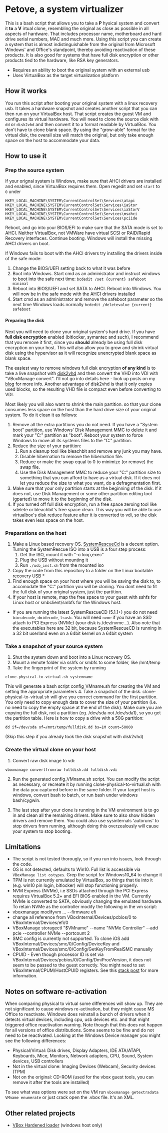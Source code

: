 # Petove, a system virtualizer

This is a bash script that allows you to take a **P** hysical system and convert it **to** a **V** irtual clone, resembling the original as close as possible in all aspects of hardware. That includes processor name, motherboard and hard drive serial numbers, MAC and much more.
Using this script you can create a system that is almost indistinguishable from the original from Microsoft Windows' and Office's standpoint, thereby avoiding reactivation of these products. It is also good for systems that have full disk encryption or other products tied to the hardware, like RSA key generators.

* Requires an ability to boot the original system with an external usb
* Uses VirtualBox as the target virtualization platform

## How it works

You run this script after booting your original system with a linux recovery usb. It takes a hardware snapshot and creates another script that you can then run on your VirtualBox host. That script creates the guest VM and configures its virtual hardware.
You will need to clone the source disk with `dd` or `disk2vhd` and then convert it to a format readable by VirtualBox. You don't have to clone blank space. By using the "grow-able" format for the virtual disk, the overall size will match the original, but only take enough space on the host to accommodate your data.

## How to use it

### Prep the source system
If your orignal system is Windows, make sure that AHCI drivers are installed and enabled, since VirtualBox requires them. Open regedit and set `start` to `0` under
````
HKEY_LOCAL_MACHINE\SYSTEM\CurrentControlSet\Services\atapi
HKEY_LOCAL_MACHINE\SYSTEM\CurrentControlSet\Services\iaStor
HKEY_LOCAL_MACHINE\SYSTEM\CurrentControlSet\Services\iaStorV
HKEY_LOCAL_MACHINE\SYSTEM\CurrentControlSet\Services\msahci
HKEY_LOCAL_MACHINE\SYSTEM\CurrentControlSet\Services\pciide
````
Reboot, and go into your BIOS/EFI to make sure that the SATA mode is set to AHCI. Neither VirtualBox, not VMWare have virtual SCSI or RAID/Rapid Recovery interfaces.
Continue booting. Windows will install the missing AHCI drivers on boot.

If Windows fails to boot with the AHCI drivers try installing the drivers inside of the safe mode:

1. Change the BIOS/UEFI setting back to what it was before
2. Boot into Windows. Start cmd as an administrator and instruct windows to boot into the safe next time: `bcdedit /set {current} safeboot minimal`
3. Reboot into BIOS/UEFI and set SATA to AHCI. Reboot into Windows. You will now be in the safe mode with the AHCI drivers installed
4. Start cmd as an administrator and remove the safeboot parameter so the next time Windows loads normally `bcdedit /deletevalue {current} safeboot`

#### Preparing the disk
Next you will need to clone your original system's hard drive. If you have **full disk encryption** enabled (bitlocker, symantec and such), I recommend that you remove it first, since you **should** already be using full disk encryption on your host. This will also allow you to grow and shrink virtual disk using the hypervisor as it will recognize unencrypted blank space as blank space.

The easiest way to remove windows full disk encryption **of any kind** is to take a live snapshot with [disk2vhd](https://docs.microsoft.com/en-us/sysinternals/downloads/disk2vhd) and then convert the VHD into VDI with "VBoxManage convert". I'll not go into details here - look up posts on my [blog](https://securedmind.com) for more info.
Another advantage of disk2vhd is that it only copies used blocks, so the resulting VHD file is compact even before converting to VDI.

Most likely you will also want to shrink the main partition. so that your clone consumes less space on the host than the hard drive size of your original system. To do it clean it as follows:

1. Remove all the extra partitions you do not need. If you have a "System boot" partition, use Windows' Disk Management MMC to delete it and mark your "C:" partition as "boot". Reboot your system to force Windows to move all its systems files to the "C:" partition.
2. Reduce the size of your partition:
    1. Run a cleanup tool like bleachbit and remove any junk you may have.
    2. Disable hibernation to remove the hibernation file.
    3. Reduce or make the swap equal to 0 to minimize (or remove) the swap file.
    4. Use the Disk Management MMC to reduce your "C:" partition size to something that you can afford to have as a virtual disk. If it does not let you reduce the size to what you want, do a defragmentation first.
2. Make sure that your only partition starts at the beginning of the disk. If it does not, use Disk Management or some other partition editing tool (gparted) to move it to the beginning of the disk.
3. If you turned off full disk encryption, run a free space zeroing tool like sdelete or bleachbit's free space clean. This way you will be able to use virtualbox's disk reduce feature after it is converted to vdi, so the disk takes even less space on the host.

### Preparations on the host
1. Make a Linux based recovery OS. [SystemRescueCd](https://www.system-rescue-cd.org/SystemRescueCd_Homepage) is a decent option. Turning the SystemRescue ISO into a USB is a four step process:
    1. Get the ISO, mount it with "-o loop,exec"
    2. Plug the USB without mounting it
    3. Run `./usb_inst.sh` from the mounted iso
2. Copy the code from this repository to a folder on the Linux bootable recovery USB *
3. Find enough space on your host where you will be saving the disk to, to accomodate the "C:" partition you will be cloning. You dont need to fit the full disk of your original system, just the partition.
4. If your host is remote, map the free space to your guest with sshfs for Linux host or smbclient/smbfs for the Windows host.

* If you are running the latest SystemRescueCD (5.1.1+) you do not need `biosdecode`, `dmidecode`, `lsusb`. You will need `nvme` if you have an SSD attach to PCI Express (NVMe) (your disk is /dev/nvme...).
Also note that the executables here are 32 bit, because SystemRescueCD is running in a 32 bit userland even on a 64bit kernel on a 64bit system

### Take a snapshot of your source system
1. Shut the system down and boot into a Linux recovery OS.
2. Mount a remote folder via sshfs or smbfs to some folder, like /mnt/temp
3. Take the fingerprint of the system by running
```
clone-physical-to-virtual.sh systemname
```
This will generate a bash script config_VMname.sh for creating the VM and setting the appropriate parameters
4. Take a snapshot of the disk. clone-physical-to-virtual.sh will give you correct command for the first partition. You only need to copy enough data to cover the size of your partition (i.e. no need to copy the empty space at the end of the disk). Make sure you are copying the full disk, not a partition (eg. /dev/sda not /dev/sda1), so you get the partition table. Here is how to copy a drive with a 50G partition:
```
dd if=/dev/sda of=/mnt/temp/fulldisk.dd bs=1M count=50000
```
(Skip this step if you already took the disk snapshot with disk2vhd)

### Create the virtual clone on your host
1. Convert raw disk image to vdi:
```
vboxmanage convertfromraw fulldisk.dd fulldisk.vdi
```
2. Run the generated config_VMname.sh script.
You can modify the script as necessary, or recreate it by running clone-physical-to-virtual.sh with the data you captured before in the same folder.
If your target host is windows, convert bash to batch, or run bash under windows bash/cygwin.

3. The last step after your clone is running in the VM environment is to go in and clean all the remaining drivers. Make sure to also show hidden drivers and remove them. You could also use sysinternals 'autoruns' to stop drivers from running, although doing this overzealously will cause your system to stop booting.

## Limitations
* The script is not tested thorougly, so if you run into issues, look through the code.
* OS is not detected, defaults to Win10. Full list is accessible via `VBoxManage list ostypes`. Grep the script for Windows10_64 to change it
* TPM is not currently emulated by VirtualBox, so things that tie into it (e.g. win10 pin login, bitlocker) will stop functioning properly.
* NVM Express (NVMe), i.e SSDs attached through the PCI Express requires VirtualBox 5.2+ and EFI BIOS enabled in the VM. Currently NVMe is converted to SATA, obviously changing the emulated hardware. To retain NVMe as the controller modify the following in the vm script:
 * vboxmanage modifyvm ... --firmware efi
 * change all reference from VBoxInternal/Devices/pcbios/0 to VBoxInternal/Devices/efi/0
 * VBoxManage storagectl "$VMname"  --name "NVMe Controller" --add pcie --controller NVMe --portcount 2
* SMC config is currently not supported. To clone iOS add VBoxInternal/Devices/smc/0/Config/DeviceKey and VBoxInternal/Devices/smc/0/Config/GetKeyFromRealSMC manually
* CPUID - Even though processor ID is set via VBoxInternal/Devices/pcbios/0/Config/DmiProcVersion, it does not seem to be passed to the guest correctly. You might need to set VBoxInternal/CPUM/HostCPUID registers. See this [stack post](https://superuser.com/questions/625648/virtualbox-how-to-force-a-specific-cpu-to-the-guest/774596) for more information.

## Notes on software re-activation

When comparing physical to virtual some differences will show up. They are not significant to cause windows re-activation, but they might cause MS Office to reactivate.
Windows does reinstall a bunch of drivers when it detects virtual devices, including cpu, usb devices etc. and that might triggered office reactivation warning. Note though that this does not happen for all versions of office distributions. Some seems to be fine and do not need to be reactivated. Looking at the Windows Device manager you might see the following differences:

* Physical/Virtual: Disk drives, Display Adapters, IDE ATA/ATAPI, Keyboards, Mice, Monitors, Network adapters, CPU, Sound, System devices, USB controllers
* Not in the virtual clone: Imaging Devices (Webcam), Security devices (TPM)
* Not on the original: CD-ROM (used for the vbox guest tools, you can remove it after the tools are installed)

To see what was options were set on the VM run `vboxmanage getextradata VMname enumerate` or just crack open the .vbox file. It's an XML.

## Other related projects
* [VBox Hardened loader](https://github.com/hfiref0x/VBoxHardenedLoader) (windows host only)
